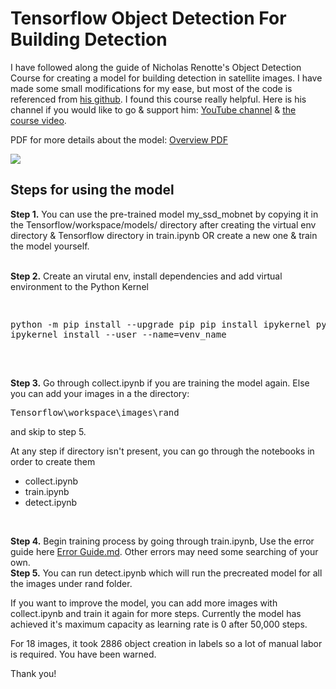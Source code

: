 

# Tensorflow Object Detection For Building Detection

I have followed along the guide of Nicholas Renotte's Object Detection Course for creating a model for building detection in satellite images. I have made some small modifications for my ease, but most of the code is referenced from <a  href="https://github.com/nicknochnack/TFODCourse">his github</a>. I found this course really helpful. Here is his channel if you would like to go & support him: <a  href="https://www.youtube.com/c/nicholasrenotte">YouTube channel</a> &   <a  href="https://www.youtube.com/watch?v=yqkISICHH-U&t=5644s&ab_channel=NicholasRenotte">the course video</a>.

PDF for more details about the model: <a  href="https://drive.google.com/file/d/1KOKTNuf5NpicktgXd4a7sCuK5Pgdj4DW/view?usp=sharing">Overview PDF</a> 

<img  src="https://i.imgur.com/BQ0ZQM1.jpg">

## Steps for using the model

<b>Step 1.</b> You can use the pre-trained model my_ssd_mobnet by copying it in the Tensorflow/workspace/models/ directory after creating the virtual env directory & Tensorflow directory in train.ipynb OR create a new one & train the model yourself.
 
<br/>
<b>Step 2.</b> Create an virutal env, install dependencies and add virtual environment to the Python Kernel
<pre>

python -m pip install --upgrade pip
pip install ipykernel
python -m ipykernel install --user --name=venv_name

</pre>

<br/>
<b>Step 3.</b> Go through collect.ipynb if you are training the model again. Else you can add your images in a the directory:

<pre>
Tensorflow\workspace\images\rand
</pre>

and skip to step 5.

At any step if directory isn't present, you can go through the notebooks in order to create them 

- collect.ipynb
- train.ipynb
- detect.ipynb

<br/>

<b>Step 4.</b> Begin training process by going through train.ipynb, 
Use the error guide here <a  href="https://github.com/nicknochnack/TFODCourse/blob/main/README.md">Error Guide.md</a>. Other errors may need some searching of your own.
<br/>
<b>Step 5.</b> You can run detect.ipynb which will run the precreated model for all the images under rand folder. 


If you want to improve the model, you can add more images with collect.ipynb and train it again for more steps.  Currently the model has achieved it's maximum capacity as learning rate is 0 after 50,000 steps.

For 18 images, it took 2886 object creation in labels so a lot of manual labor is required. You have been warned.

Thank you!

